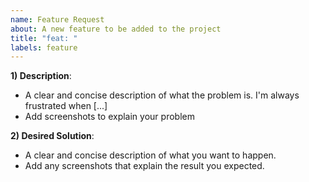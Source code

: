 ```yaml
---
name: Feature Request
about: A new feature to be added to the project
title: "feat: "
labels: feature
---
```


**1) Description**:
  - A clear and concise description of what the problem is. I'm always frustrated when [...]
  - Add screenshots to explain your problem

**2) Desired Solution**:
  - A clear and concise description of what you want to happen.
  - Add any screenshots that explain the result you expected.

